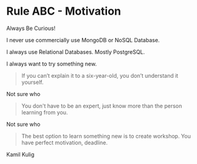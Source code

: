 # Rule ABC - Motivation

Always Be Curious! 

I never use commercially use MongoDB or NoSQL Database.

I always use Relational Databases. Mostly PostgreSQL.

I always want to try something new.


> If you can’t explain it to a six-year-old, you don’t understand it yourself.

Not sure who


> You don't have to be an expert, just know more than the person learning from you.

Not sure who


> The best option to learn something new is to create workshop. You have perfect motivation, deadline. 

Kamil Kulig